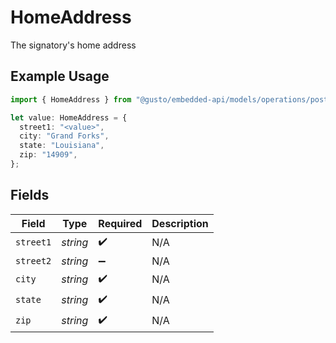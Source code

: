 # HomeAddress

The signatory's home address

## Example Usage

```typescript
import { HomeAddress } from "@gusto/embedded-api/models/operations/postv1companysignatories.js";

let value: HomeAddress = {
  street1: "<value>",
  city: "Grand Forks",
  state: "Louisiana",
  zip: "14909",
};
```

## Fields

| Field              | Type               | Required           | Description        |
| ------------------ | ------------------ | ------------------ | ------------------ |
| `street1`          | *string*           | :heavy_check_mark: | N/A                |
| `street2`          | *string*           | :heavy_minus_sign: | N/A                |
| `city`             | *string*           | :heavy_check_mark: | N/A                |
| `state`            | *string*           | :heavy_check_mark: | N/A                |
| `zip`              | *string*           | :heavy_check_mark: | N/A                |